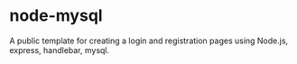 # node-mysql

A public template for creating a login and registration pages using Node.js, express, handlebar, mysql.
